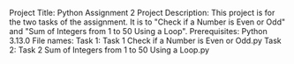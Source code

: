 Project Title: Python Assignment 2
Project Description: This project is for the two tasks of the assignment. It is to "Check if a Number is Even or Odd" and "Sum of Integers from 1 to 50 Using a Loop".
Prerequisites: Python 3.13.0
File names: 
Task 1: Task 1 Check if a Number is Even or Odd.py
Task 2: Task 2 Sum of Integers from 1 to 50 Using a Loop.py
